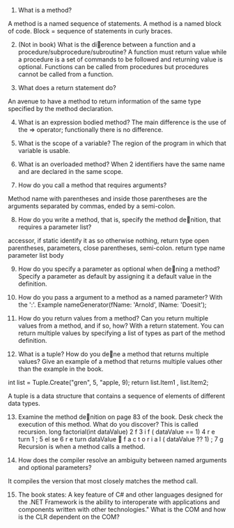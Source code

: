 1. What is a method?

A method is a named sequence of statements.
A method is a named block of code. Block =  sequence of statements in curly braces.

2. (Not in book) What is the dierence between a function and a procedure/subprocedure/subroutine?
A function must return value while a procedure is a set of commands to be followed and returning value is optional. Functions can be called from procedures
but procedures cannot be called from a function.


3. What does a return statement do?

An avenue to have a method to return information of the same type specified by the method declaration.

4. What is an expression bodied method?
The main difference is the use of the => operator; functionally there is no difference.

5. What is the scope of a variable?
The region of the program in which that variable is usable.

6. What is an overloaded method?
When 2 identifiers have the same name and are declared in the same scope.

7. How do you call a method that requires arguments?

Method name with parentheses and inside those parentheses are the arguments separated by commas, ended by a semi-colon.

8. How do you write a method, that is, specify the method denition, that requires a parameter list?

accessor, if static identify it as so otherwise nothing, return type open parentheses, parameters, close parentheses,
semi-colon.
return type
name
parameter list
body


9. How do you specify a parameter as optional when dening a method?
Specify a parameter as default by assigning it a default value in the definition.

10. How do you pass a argument to a method as a named parameter?
With the ':'. Example nameGenerator(fName: 'Arnold', lName: 'Doesit');

11. How do you return values from a method? Can you return multiple values from a method, and if so,
how?
With a return statement. You can return multiple values by specifying a list of types as part of the method definition.

12. What is a tuple? How do you dene a method that returns multiple values? Give an example of a
method that returns multiple values other than the example in the book.

int list = Tuple.Create("gren", 5, "apple, 9);
return list.Item1 , list.Item2;

A tuple is a data structure that contains a sequence of elements of different data types.

13. Examine the method denition on page 83 of the book. Desk check the execution of this method.
What do you discover? This is called recursion.
long factorial(int dataValue)
2 f
3 i f ( dataValue == 1)
4 r e turn 1 ;
5 el se
6 r e turn dataValue  f a c t o r i a l ( dataValue ?? 1) ;
7 g
Recursion is when a method calls a method.

14. How does the compiler resolve an ambiguity between named arguments and optional parameters?

It compiles the version that most closely matches the method call.

15. The book states: A key feature of C# and other languages designed for the .NET Framework is the
ability to interoperate with applications and components written with other technologies." What is
the COM and how is the CLR dependent on the COM?
